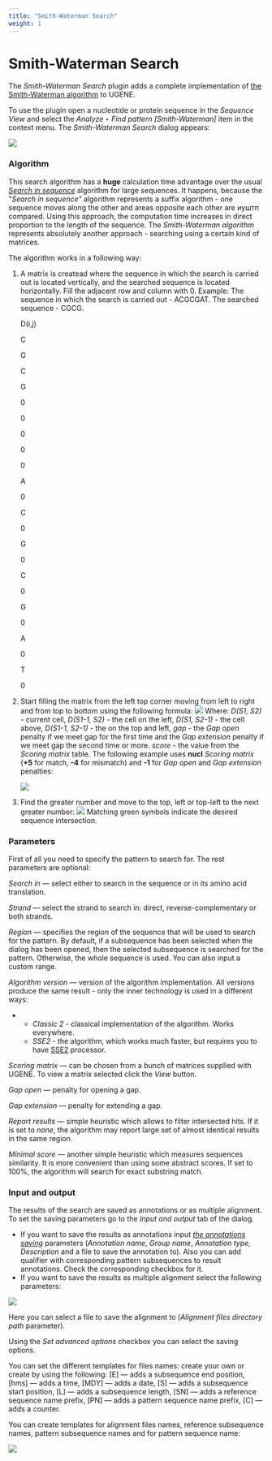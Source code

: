 ```yaml
---
title: "Smith-Waterman Search"
weight: 1
---
```



# Smith-Waterman Search

The _Smith-Waterman Search_ plugin adds a complete implementation of [the Smith-Waterman algorithm](https://en.wikipedia.org/wiki/Smith%E2%80%93Waterman_algorithm) to UGENE.

To use the plugin open a nucleotide or protein sequence in the _Sequence View_ and select the _Analyze ‣ Find pattern \[Smith-Waterman\]_ item in the context menu. The _Smith-Waterman Search_ dialog appears:

![](/images/65930804/65930807.png)

### Algorithm

This search algorithm has a **huge** calculation time advantage over the usual _[Search in sequence](https://doc.ugene.net/wiki/pages/viewpage.action?pageId=65929429&from=ugene)_ algorithm for large sequences. It happens, because the "_Search in sequence"_ algorithm represents a suffix algorithm - one sequence moves along the other and areas opposite each other are иуштп compared. Using this approach, the computation time increases in direct proportion to the length of the sequence. The _Smith-Waterman algorithm_ represents absolutely another approach - searching using a certain kind of matrices.

The algorithm works in a following way:

1.  A matrix is createad where the sequence in which the search is carried out is located vertically, and the searched sequence is located horizontally. Fill the adjacent row and column with 0. Example:
    The sequence in which the search is carried out - ACGCGAT.
    The searched sequence - CGCG.

    D(i,j)



    C

    G

    C

    G



    0

    0

    0

    0

    0

    A

    0









    C

    0









    G

    0









    C

    0









    G

    0









    A

    0









    T

    0









2.  Start filling the matrix from the left top corner moving from left to right and from top to bottom using the following formula:
    ![](/images/65930804/96666056.png)
    Where:
    _D(S1, S2)_ - current cell,
    _D(S1-1, S2)_ \- the cell on the left,
    _D(S1, S2-1)_ - the cell above,
    _D(S1-1, S2-1)_ - the on the top and left,
    _gap_ - the _Gap_ _open_ penalty if we meet gap for the first time and the _Gap extension_ penalty if we meet gap the second time or more.
    _score_ - the value from the _Scoring matrix_ table.
    The following example uses **nucl** _Scoring matrix_ (**+5** for match, **\-4** for mismatch) and **-1** for _Gap_ _open_ and _Gap extension_ penalties:

     ![](/images/65930804/96666057.png)



3.  Find the greater number and move to the top, left or top-left to the next greater number:
    ![](/images/65930804/96666058.png)
    Matching green symbols indicate the desired sequence intersection.

### Parameters

First of all you need to specify the pattern to search for. The rest parameters are optional:

_Search in_ — select either to search in the sequence or in its amino acid translation.

_Strand_ — select the strand to search in: direct, reverse-complementary or both strands.

_Region_ — specifies the region of the sequence that will be used to search for the pattern. By default, if a subsequence has been selected when the dialog has been opened, then the selected subsequence is searched for the pattern. Otherwise, the whole sequence is used. You can also input a custom range.

_Algorithm version_ — version of the algorithm implementation. All versions produce the same result - only the inner technology is used in a different ways:

*   *   _Classic 2_ - classical implementation of the algorithm. Works everywhere.
    *   _SSE2_ - the algorithm, which works much faster, but requires you to have [SSE2](https://en.wikipedia.org/wiki/SSE2) processor.

_Scoring matrix_ — can be chosen from a bunch of matrices supplied with UGENE. To view a matrix selected click the _View_ button.

_Gap open_ — penalty for opening a gap.

_Gap extension_ — penalty for extending a gap.

_Report results_ — simple heuristic which allows to filter intersected hits. If it is set to _none_, the algorithm may report large set of almost identical results in the same region.

_Minimal score_ — another simple heuristic which measures sequences similarity. It is more convenient than using some abstract scores. If set to 100%, the algorithm will search for exact substring match.

### Input and output

The results of the search are saved as annotations or as multiple alignment. To set the saving parameters go to the _Input and output_ tab of the dialog.

*   If you want to save the results as annotations input [_the annotations saving_](creating-annotation.md) parameters (_Annotation name_, _Group name_, _Annotation type, Description_ and a file to save the annotation to). Also you can add qualifier with corresponding pattern subsequences to result annotations. Check the corresponding checkbox for it.
*   If you want to save the results as multiple alignment select the following parameters:



![](/images/65930804/96666059.png)



Here you can select a file to save the alignment to (_Alignment files directory path_ parameter).

Using the _Set advanced options_ checkbox you can select the saving options.

You can set the different templates for files names: create your own or create by using the following: \[E\] — adds a subsequence end position, \[hms\] — adds a time, \[MDY\] — adds a date, \[S\] — adds a subsequence start position, \[L\] — adds a subsequence length, \[SN\] — adds a reference sequence name prefix, \[PN\] — adds a pattern sequence name prefix, \[C\] — adds a counter.

You can create templates for alignment files names, reference subsequence names, pattern subsequence names and for pattern sequence name:

![](/images/65930804/65930805.png)
